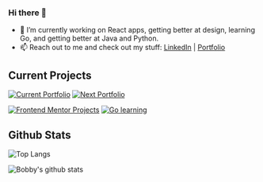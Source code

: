 ### Hi there 👋

<!--
**BobbyAD/BobbyAD** is a ✨ _special_ ✨ repository because its `README.md` (this file) appears on your GitHub profile.

Here are some ideas to get you started:

- 🌱 I’m currently learning ...
- 👯 I’m looking to collaborate on ...
- 🤔 I’m looking for help with ...
- 💬 Ask me about ...
- 😄 Pronouns: ...
- ⚡ Fun fact: ...
-->

- 🔭 I’m currently working on React apps, getting better at design, learning Go, and getting better at Java and Python.
- 📫 Reach out to me and check out my stuff: [LinkedIn](https://www.linkedin.com/in/bobbyad/) | [Portfolio](https://bobbyad.dev/)

## Current Projects

[![Current Portfolio](https://github-readme-stats.vercel.app/api/pin/?username=BobbyAD&repo=portfolio-gatsby&theme=tokyonight)](https://github.com/BobbyAD/portfolio-gatsby)
[![Next Portfolio](https://github-readme-stats.vercel.app/api/pin/?username=BobbyAD&repo=portfolio_next&theme=tokyonight)](https://github.com/BobbyAD/portfolio_next)

[![Frontend Mentor Projects](https://github-readme-stats.vercel.app/api/pin/?username=BobbyAD&repo=frontend_mentors&theme=tokyonight)](https://github.com/BobbyAD/frontend_mentors)
[![Go learning](https://github-readme-stats.vercel.app/api/pin/?username=BobbyAD&repo=LearningGo&theme=tokyonight)](https://github.com/BobbyAD/LearningGo)

## Github Stats

![Top Langs](https://github-readme-stats.vercel.app/api/top-langs/?username=BobbyAD&theme=tokyonight&layout=compact)

![Bobby's github stats](https://github-readme-stats.vercel.app/api?username=BobbyAD&show_icons=true&theme=tokyonight)
